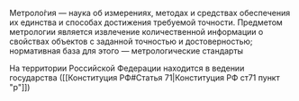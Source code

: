 Метроло́гия — наука об измерениях, методах и средствах обеспечения их единства и способах достижения требуемой точности. Предметом метрологии является извлечение количественной информации о свойствах объектов с заданной точностью и достоверностью; нормативная база для этого — метрологические стандарты

На территории Российской Федерации находится в ведении государства ([[Конституция РФ#Статья 71|Конституция РФ ст71 пункт "р"]])